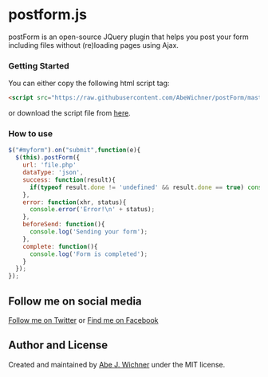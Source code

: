 # postform.js
postForm is an open-source JQuery plugin that helps you post your form including files without (re)loading pages using Ajax.

### Getting Started
You can either copy the following html script tag:
```html
<script src="https://raw.githubusercontent.com/AbeWichner/postForm/master/gapostform.js"></script>
```
or download the script file from [here](https://github.com/AbeWichner/postForm/archive/master.zip).
### How to use
```javascript
$("#myform").on("submit",function(e){
  $(this).postForm({
    url: 'file.php'
    dataType: 'json',
    success: function(result){
      if(typeof result.done != 'undefined' && result.done == true) console.info('Done');
    },
    error: function(xhr, status){
      console.error('Error!\n' + status);
    },
    beforeSend: function(){
      console.log('Sending your form');
    },
    complete: function(){
      console.log('Form is completed');
    }
  });
});
```
## Follow me on social media
[Follow me on Twitter](https://twitter.com/abewichner) or [Find me on Facebook](https://www.facebook.com/abe.wichner)

## Author and License
Created and maintained by [Abe J. Wichner](https://github.com/abewichner) under the MIT license.
